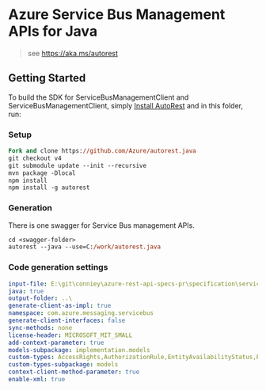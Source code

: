 # Azure Service Bus Management APIs for Java

> see https://aka.ms/autorest

## Getting Started

To build the SDK for ServiceBusManagementClient and ServiceBusManagementClient, simply [Install AutoRest](https://aka.ms/autorest/install) and in this folder, run:

### Setup
```ps
Fork and clone https://github.com/Azure/autorest.java
git checkout v4
git submodule update --init --recursive
mvn package -Dlocal
npm install
npm install -g autorest
```

### Generation

There is one swagger for Service Bus management APIs.

```ps
cd <swagger-folder>
autorest --java --use=C:/work/autorest.java
```

### Code generation settings
``` yaml
input-file: E:\git\conniey\azure-rest-api-specs-pr\specification\servicebus\data-plane\servicebus-swagger.json
java: true
output-folder: ..\
generate-client-as-impl: true
namespace: com.azure.messaging.servicebus
generate-client-interfaces: false
sync-methods: none
license-header: MICROSOFT_MIT_SMALL
add-context-parameter: true
models-subpackage: implementation.models
custom-types: AccessRights,AuthorizationRule,EntityAvailabilityStatus,EntityStatus,MessageCountDetails,NamespaceProperties,NamespaceType,QueueDescription,MessagingSku,SubscriptionDescription,TopicDescription
custom-types-subpackage: models
context-client-method-parameter: true
enable-xml: true
```
